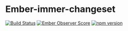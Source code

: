 # Ember-immer-changeset

[![Build Status](https://travis-ci.org/foxnewsnetwork/ember-immer-changeset.svg?branch=master)](https://travis-ci.org/foxnewsnetwork/ember-immer-changeset)
[![Ember Observer Score](https://emberobserver.com/badges/ember-immer-changeset.svg)](https://emberobserver.com/addons/ember-immer-changeset)
[![npm version](https://badge.fury.io/js/ember-immer-changeset.svg)](https://badge.fury.io/js/ember-immer-changeset)

